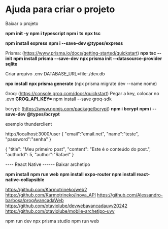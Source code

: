 # Ajuda para criar o projeto
Baixar o projeto

**npm init -y**
**npm i typescript**
**npm i ts**
**npx tsc**

**npm install express**
**npm i --save-dev @types/express**

Prisma: (https://www.prisma.io/docs/getting-started/quickstart)
**npx tsc --init**
**npm install prisma --save-dev**
**npx prisma init --datasource-provider sqlite**

Criar arquivo .env
DATABASE_URL=file:./dev.db

**npx install**
**npx prisma generate**
(npx prisma migrate dev --name nome)

Groq: (https://console.groq.com/docs/quickstart)
Pegar a key, colocar no .evn **GROQ_API_KEY=**
npm install --save groq-sdk

bcrypt: (https://www.npmjs.com/package/bcrypt)
**npm i bcrypt**
**npm i --save-dev @types/bcrypt**


exemplo thunderclient

http://localhost:3000/user
{
  "email":"email.net",
  "name":"teste",
  "password":"senha"
}

{
  "title": "Meu primeiro post",
  "content": "Este é o conteúdo do post.",
  "authorId": 5,
  "author":"Rafael"
}



---- React Native ------
Baixar archetipo

**npm install**
**npm run web**
**npm install expo-router**
**npm install react-native-collapsible**

https://github.com/Karmotrineko/web2
https://github.com/Karmotrineko/inova_API
https://github.com/Alessandro-barbosa/progAvancadaWeb
https://github.com/otaviolube/devwebavancadauvv20242
https://github.com/otaviolube/mobile-archetipo-uvv

npm run dev
npx prisma studio
npm run web

